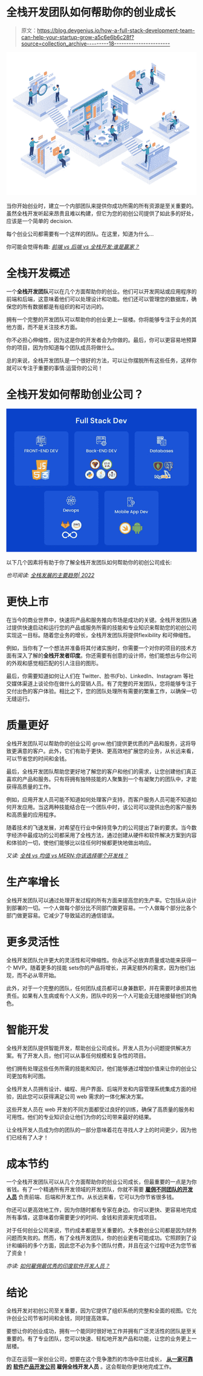 # 全栈开发团队如何帮助你的创业成长

> 原文：<https://blog.devgenius.io/how-a-full-stack-development-team-can-help-your-startup-grow-a5c6e6b6c28f?source=collection_archive---------18----------------------->

![](img/8bf5315d1a154622a22b9a2c67855e2e.png)

当你开始创业时，建立一个内部团队来提供你成功所需的所有资源是至关重要的。虽然全栈开发听起来昂贵且难以构建，但它为您的初创公司提供了如此多的好处，应该是一个简单的 decision‌.

每个创业公司都需要有一个这样的团队。在这里，知道为什么…

你可能会觉得有趣: [*前端 vs 后端 vs 全栈开发:谁是赢家？*](https://medium.com/front-end-weekly/frontend-vs-backend-vs-full-stack-development-whos-the-winner-2968751b0565)

# 全栈开发概述

一个**全栈开发团队**可以在几个方面帮助你的创业。他们可以开发网站或应用程序的前端和后端，这意味着他们可以处理设计和功能。他们还可以管理您的数据库，确保您的所有数据都是有组织的和可访问的。

拥有一个完整的开发团队可以帮助你的创业更上一层楼。你将能够专注于业务的其他方面，而不是关注技术方面。

你不必担心伸缩性，因为这是你的开发者会为你做的。最后，你可以更容易地预算你的项目，因为你知道每个团队成员将做什么。

总的来说，全栈开发团队是一个很好的方法，可以让你摆脱所有这些任务，这样你就可以专注于重要的事情:运营你的公司！

# 全栈开发如何帮助创业公司？

![](img/1fc5b547532688680d9acef388c707c1.png)

以下几个因素将有助于你了解全栈开发团队如何帮助你的初创公司成长:

*也可阅读:* [*全栈发展的主要趋势| 2022*](https://www.valuecoders.com/blog/technology-and-apps/key-trends-in-full-stack-development/)

# 更快上市

在当今的商业世界中，快速将产品和服务推向市场是成功的关键。全栈开发团队通过提供快速启动和运行您的产品或服务所需的技能和专业知识来帮助您的初创公司实现这一目标。随着您业务的增长，全栈开发团队将提供‌flexibility 和可伸缩性。

例如，当你有了一个想法并准备将其付诸实施时，你需要一个对你的项目的技术方面有深入了解的**全栈开发者印度**。你还需要有创意的设计师，他们能想出与你公司的外观和感觉相匹配的引人注目的图形。

最后，你需要知道如何让人们在 Twitter、脸书(Fb)、LinkedIn、Instagram 等社交媒体渠道上谈论你在做什么的营销人员。有了完整的开发团队，您将能够专注于交付出色的客户体验。相比之下，您的团队处理所有需要的繁重工作，以确保一切无缝运行。

# 质量更好

全栈开发团队可以帮助你的创业公司 grow‌.他们提供更优质的产品和服务，这将导致更满意的客户。此外，它们有助于更快、更高效地扩展您的业务，从长远来看，可以节省您的时间和金钱。

最后，全栈开发团队帮助您更好地了解您的客户和他们的需求，让您创建他们真正喜欢的产品和服务。只有将拥有独特技能的人聚集到一个有凝聚力的团队中，才能获得高质量的工作。

例如，应用开发人员可能不知道如何处理客户支持，而客户服务人员可能不知道如何开发应用。当这两种技能结合在一个团队中时，该公司可以提供出色的客户服务和高质量的应用程序。

随着技术的飞速发展，对希望在行业中保持竞争力的公司提出了新的要求。当今数字经济中最成功的公司都采用了全栈方法，通过创建从硬件和软件解决方案到内容和体验的一切，使他们能够比以往任何时候都更快地做出响应。

*又读:* [*全栈 vs 均值 vs MERN:你该选择哪个开发栈？*](https://www.valuecoders.com/blog/web-full-stack/full-stack-vs-mean-vs-mern-which-development-stack-should-you-choose/)

# 生产率增长

全栈开发团队可以通过处理开发过程的所有方面来提高您的生产率。它包括从设计到部署的一切。一个人做每个部分比不同部门做更容易。一个人做每个部分比各个部门做更容易。它减少了导致延迟的通信错误。

# 更多灵活性

全栈开发团队允许更大的灵活性和可伸缩性。你永远不必放弃质量或功能来获得一个 MVP。随着更多的技能 sets‌你的产品将增长，并满足额外的需求，因为他们出现，而不必从零开始。

此外，对于一个完整的团队，任何团队成员都可以身兼数职，并在需要时承担其他责任。如果有人生病或有个人义务，团队中的另一个人可能会无缝地接替他们的角色。

# 智能开发

全栈开发团队提供智能开发，帮助创业公司成长。开发人员为小问题提供解决方案。有了开发人员，他们可以从事任何规模和复杂性的项目。

他们拥有处理这些任务所需的技能和知识，他们能够通过增加价值来让你的创业公司更加有利可图。

全栈开发人员拥有设计、编程、用户界面、后端开发和内容管理系统集成方面的经验，因此您可以获得满足公司 web 需求的一体化解决方案。

这些开发人员在 web 开发的不同方面都受过良好的训练，确保了高质量的服务和可用性。他们的专业知识会让他们为你的公司带来最好的结果。

让全栈开发人员成为你的团队的一部分意味着花在寻找人才上的时间更少，因为他们已经有了人才！

# 成本节约

一个全栈开发团队可以从几个方面帮助你的创业公司成长，但最重要的一点是为你省钱。有了一个精通所有开发领域的开发团队，你就不需要 [**雇佣不同团队的开发人员**](https://www.valuecoders.com/hire-developers#utm_source=hire_dev&utm_medium=Guest_Blog&utm_campaign=Medium&utm_id=NKY) 负责前端、后端和开发工作。从长远来看，它可以为你节省很多钱。

你还可以更高效地工作，因为你随时都有专家在身边。你可以更快、更容易地完成所有事情，这意味着你需要更少的时间、金钱和资源来完成项目。

对于任何创业公司来说，节约成本都是至关重要的。大多数创业公司都是因为财务问题而失败的。然而，有了全栈开发团队，你的创业更有可能成功。它照顾到了设计和编码的多个方面，因此您不必为多个团队付费，并且在这个过程中还为您节省了资金！

*亦读:* [*如何雇佣最优秀的印度软件开发人员？*](https://www.valuecoders.com/blog/technology-and-apps/how-to-hire-the-best-indian-software-developers/)

# 结论

全栈开发对初创公司至关重要，因为它提供了组织系统的完整和全面的视图。它允许创业公司节省时间和金钱，同时提高效率。

要想让你的创业成功，拥有一个能同时很好地工作并拥有广泛灵活性的团队是至关重要的。有了专业团队，您可以快速、轻松地开发产品和功能，让您的业务更上一层楼。

你正在运营一家创业公司，想要在这个竞争激烈的市场中茁壮成长， [**从一家可靠的**](https://www.valuecoders.com/hire-developers/hire-full-stack-developers#utm_source=hire_full_stack&utm_medium=Guest_Blog&utm_campaign=Medium&utm_id=NKY) **[**软件产品开发公司**](https://www.valuecoders.com/outsource-software-product-development-services#utm_source=soft_pro_dev_com&utm_medium=Guest_Blog&utm_campaign=Medium&utm_id=NKY) 雇佣全栈开发人员** 。这会帮助你更快地完成工作。